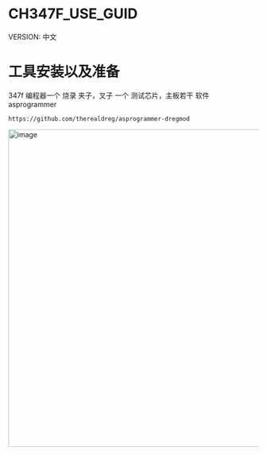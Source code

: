# CH347F_USE_GUID
VERSION: 中文

# 工具安装以及准备
347f 编程器一个
烧录 夹子，叉子 一个
测试芯片，主板若干
软件 asprogrammer 
```
https://github.com/therealdreg/asprogrammer-dregmod 
```
<img width="1366" height="640" alt="image" src="https://github.com/user-attachments/assets/52448e90-59cb-4d61-a297-1c3dc7b57218" />

